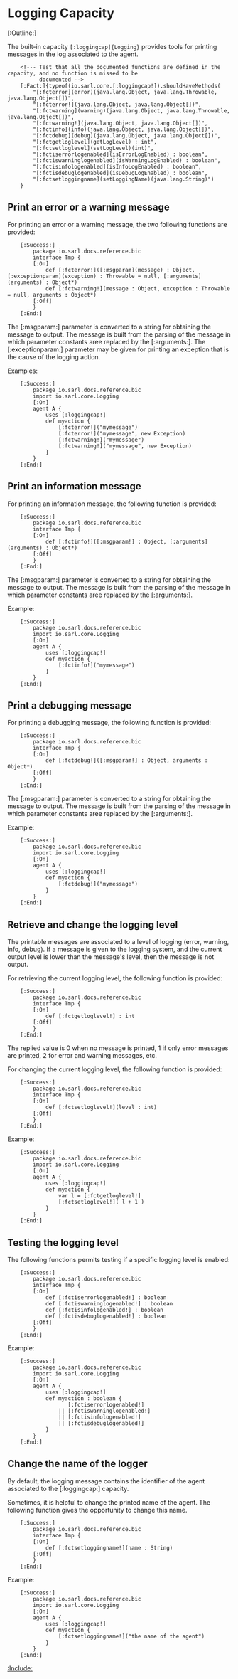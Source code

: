 # Logging Capacity

[:Outline:]

The built-in capacity `[:loggingcap]{Logging}` provides tools for printing messages in the log associated to the agent.

		<!--- Test that all the documented functions are defined in the capacity, and no function is missed to be
		      documented --> 
		[:Fact:]{typeof(io.sarl.core.[:loggingcap!]).shouldHaveMethods(
			"[:fcterror](error)(java.lang.Object, java.lang.Throwable, java.lang.Object[])",
			"[:fcterror!](java.lang.Object, java.lang.Object[])",
			"[:fctwarning](warning)(java.lang.Object, java.lang.Throwable, java.lang.Object[])",
			"[:fctwarning!](java.lang.Object, java.lang.Object[])",
			"[:fctinfo](info)(java.lang.Object, java.lang.Object[])",
			"[:fctdebug](debug)(java.lang.Object, java.lang.Object[])",
			"[:fctgetloglevel](getLogLevel) : int",
			"[:fctsetloglevel](setLogLevel)(int)",
			"[:fctiserrorlogenabled](isErrorLogEnabled) : boolean",
			"[:fctiswarninglogenabled](isWarningLogEnabled) : boolean",
			"[:fctisinfologenabled](isInfoLogEnabled) : boolean",
			"[:fctisdebuglogenabled](isDebugLogEnabled) : boolean",
			"[:fctsetloggingname](setLoggingName)(java.lang.String)")
		}


## Print an error or a warning message

For printing an error or a warning message, the two following functions
are provided:

		[:Success:]
			package io.sarl.docs.reference.bic
			interface Tmp {
			[:On]
				def [:fcterror!]([:msgparam](message) : Object, [:exceptionparam](exception) : Throwable = null, [:arguments](arguments) : Object*)
				def [:fctwarning!](message : Object, exception : Throwable = null, arguments : Object*)
			[:Off]
			}
		[:End:]

The [:msgparam:] parameter is converted to a string for obtaining the message to output.
The message is built from the parsing of the message in which parameter constants aree replaced by the [:arguments:].
The [:exceptionparam:] parameter may be given for printing an exception that is the cause of the logging action.

Examples:

		[:Success:]
			package io.sarl.docs.reference.bic
			import io.sarl.core.Logging
			[:On]
			agent A {
				uses [:loggingcap!]
				def myaction {
					[:fcterror!]("mymessage")
					[:fcterror!]("mymessage", new Exception)
					[:fctwarning!]("mymessage")
					[:fctwarning!]("mymessage", new Exception)
				}
			}
		[:End:]


## Print an information message

For printing an information message, the following function is provided:

		[:Success:]
			package io.sarl.docs.reference.bic
			interface Tmp {
			[:On]
				def [:fctinfo!]([:msgparam!] : Object, [:arguments](arguments) : Object*)
			[:Off]
			}
		[:End:]

The [:msgparam:] parameter is converted to a string for obtaining the message to output.
The message is built from the parsing of the message in which parameter constants aree replaced by the [:arguments:].

Example:

		[:Success:]
			package io.sarl.docs.reference.bic
			import io.sarl.core.Logging
			[:On]
			agent A {
				uses [:loggingcap!]
				def myaction {
					[:fctinfo!]("mymessage")
				}
			}
		[:End:]


## Print a debugging message

For printing a debugging message, the following function is provided:

		[:Success:]
			package io.sarl.docs.reference.bic
			interface Tmp {
			[:On]
				def [:fctdebug!]([:msgparam!] : Object, arguments : Object*)
			[:Off]
			}
		[:End:]

The [:msgparam:] parameter is converted to a string for obtaining the message to output.
The message is built from the parsing of the message in which parameter constants aree replaced by the [:arguments:].

Example:

		[:Success:]
			package io.sarl.docs.reference.bic
			import io.sarl.core.Logging
			[:On]
			agent A {
				uses [:loggingcap!]
				def myaction {
					[:fctdebug!]("mymessage")
				}
			}
		[:End:]


## Retrieve and change the logging level

The printable messages are associated to a level of logging (error, warning, info, debug).
If a message is given to the logging system, and the current output level is lower
than the message's level, then the message is not output.

For retrieving the current logging level, the following function is provided:

		[:Success:]
			package io.sarl.docs.reference.bic
			interface Tmp {
			[:On]
				def [:fctgetloglevel!] : int
			[:Off]
			}
		[:End:]


The replied value is 0 when no message is printed, 1 if only error messages are printed, 2 for error and warning messages, etc.

For changing the current logging level, the following function is provided:

		[:Success:]
			package io.sarl.docs.reference.bic
			interface Tmp {
			[:On]
				def [:fctsetloglevel!](level : int)
			[:Off]
			}
		[:End:]

Example:

		[:Success:]
			package io.sarl.docs.reference.bic
			import io.sarl.core.Logging
			[:On]
			agent A {
				uses [:loggingcap!]
				def myaction {
					var l = [:fctgetloglevel!]
					[:fctsetloglevel!]( l + 1 )
				}
			}
		[:End:]


## Testing the logging level

The following functions permits testing if a specific logging level is enabled:

		[:Success:]
			package io.sarl.docs.reference.bic
			interface Tmp {
			[:On]
				def [:fctiserrorlogenabled!] : boolean
				def [:fctiswarninglogenabled!] : boolean
				def [:fctisinfologenabled!] : boolean
				def [:fctisdebuglogenabled!] : boolean
			[:Off]
			}
		[:End:]

Example:

		[:Success:]
			package io.sarl.docs.reference.bic
			import io.sarl.core.Logging
			[:On]
			agent A {
				uses [:loggingcap!]
				def myaction : boolean {
					   [:fctiserrorlogenabled!]
					|| [:fctiswarninglogenabled!]
					|| [:fctisinfologenabled!]
					|| [:fctisdebuglogenabled!]
				}
			}
		[:End:]


## Change the name of the logger

By default, the logging message contains the identifier of the agent associated to the [:loggingcap:] capacity.

Sometimes, it is helpful to change the printed name of the agent.
The following function gives the opportunity to change this name.

		[:Success:]
			package io.sarl.docs.reference.bic
			interface Tmp {
			[:On]
				def [:fctsetloggingname!](name : String)
			[:Off]
			}
		[:End:]

Example:

		[:Success:]
			package io.sarl.docs.reference.bic
			import io.sarl.core.Logging
			[:On]
			agent A {
				uses [:loggingcap!]
				def myaction {
					[:fctsetloggingname!]("the name of the agent")
				}
			}
		[:End:]



[:Include:](../../legal.inc)
